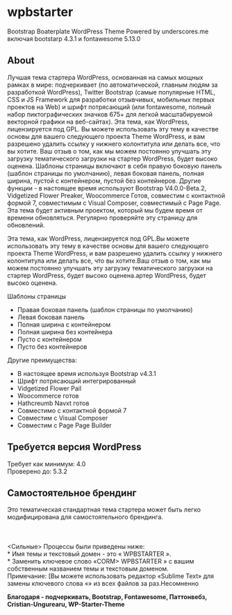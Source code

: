 # wpbstarter
Bootstrap Boaterplate WordPress Theme Powered by underscores.me включая bootstarp 4.3.1 и fontawesome 5.13.0
<h2> About </h2>
Лучшая тема стартера WordPress, основанная на самых мощных рамках в мире: подчеркивает (по автоматической, главным людям за разработкой WordPress), Twitter Bootstrap (самые популярные HTML, CSS и JS Framework для разработки отзывчивых, мобильных первых проектов на Web) и шрифт потрясающий (или fontawesome, полный набор пиктографических значков 675+ для легкой масштабируемой векторной графики на веб-сайтах). Эта тема, как WordPress, лицензируется под GPL. Вы можете использовать эту тему в качестве основы для вашего следующего проекта Theme WordPress, и вам разрешено удалить ссылку у нижнего колонтитула или делать все, что вы хотите. Ваш отзыв о том, как мы можем постоянно улучшать эту загрузку тематического загрузки на стартер WordPress, будет высоко оценена. Шаблоны страницы включают в себя правую боковую панель (шаблон страницы по умолчанию), левая боковая панель, полная ширина, пустой с контейнером, пустой без контейнеров. Другие функции - в настоящее время используют Bootstrap V4.0.0-Beta.2, Vidgetized Flower Preaker, Woocommerce Готов, совместим с контактной формой 7, совместимым с Visual Composer, совместимый с Page Page. Эта тема будет активным проектом, который мы будем время от времени обновляться. Регулярно проверяйте эту страницу для обновлений.


Эта тема, как WordPress, лицензируется под GPL.Вы можете использовать эту тему в качестве основы для вашего следующего проекта Theme WordPress, и вам разрешено удалить ссылку у нижнего колонтитула или делать все, что вы хотите.Ваш отзыв о том, как мы можем постоянно улучшать эту загрузку тематического загрузки на стартер WordPress, будет высоко оценена.артер WordPress, будет высоко оценена.

Шаблоны страницы
* Правая боковая панель (шаблон страницы по умолчанию)
* Левая боковая панель
* Полная ширина с контейнером
* Полная ширина без контейнера
* Пусто с контейнером
* Пусто без контейнеров

Другие преимущества:
* В настоящее время используя Bootstrap v4.3.1
* Шрифт потрясающий интегрированный
* Vidgetized Flower Pail
* Woocommerce готов
* Hathcreumb Navxt готов
* Совместимо с контактной формой 7
* Совместим с Visual Composer
* Совместим с Page Page Builder

<h2>Требуется версия WordPress</h2>
Требует как минимум: 4.0 <br>
Проверено до: 5.3.2

<h2>Самостоятельное брендинг</h2>
Это тематическая стандартная тема стартера может быть легко модифицирована для самостоятельного брендинга. <br> <br> <br> <br>
<Сильные> Процессы были приведены ниже: </ strong> <br>
* Имя темы и текстовый домен - это «<STROCT> WPBSTARTER </ CROUSE>».<br>
* Заменить ключевое слово «CORM> WPBSTARTER </ STROCT>» с вашим собственным названием темы и текстовым доменом.<br>
Примечание: [Вы можете использовать редактор «Sublime Text» для замены ключевого слова «<STROCT) WPBSTARTER </ STROCT>» из всех файлов за раз.Несомненно

<strong>Благодаря -
  подчеркивать,
  Bootstrap,
  Fontawesome,
  Паттонвебз,
  Cristian-Ungurearu,
  WP-Starter-Theme </strong>
